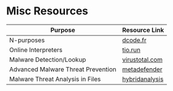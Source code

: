 # Misc Resources

|Purpose|Resource Link|
|------|------|
|N-purposes|[dcode.fr](https://www.dcode.fr/en)|
|Online Interpreters|[tio.run](https://tio.run/#)|
|Malware Detection/Lookup|[virustotal.com](https://www.virustotal.com/gui/)|
|Advanced Malware Threat Prevention|[metadefender](https://metadefender.opswat.com/?lang=en)|
|Malware Threat Analysis in Files|[hybridanalysis](https://hybrid-analysis.com/)|
